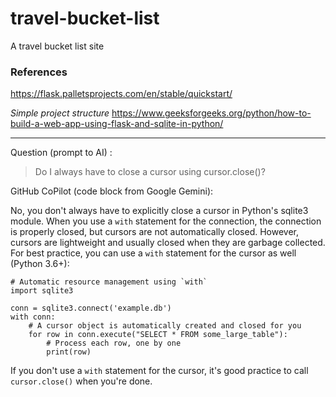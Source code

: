 # travel-bucket-list

A travel bucket list site

### References

https://flask.palletsprojects.com/en/stable/quickstart/

_Simple project structure_
https://www.geeksforgeeks.org/python/how-to-build-a-web-app-using-flask-and-sqlite-in-python/

---

Question (prompt to AI) :

> Do I always have to close a cursor using cursor.close()?

GitHub CoPilot (code block from Google Gemini):

No, you don't always have to explicitly close a cursor in Python's sqlite3 module. When you use a `with` statement for the connection, the connection is properly closed, but cursors are not automatically closed. However, cursors are lightweight and usually closed when they are garbage collected. For best practice, you can use a `with` statement for the cursor as well (Python 3.6+):

```shell
# Automatic resource management using `with`
import sqlite3

conn = sqlite3.connect('example.db')
with conn:
    # A cursor object is automatically created and closed for you
    for row in conn.execute("SELECT * FROM some_large_table"):
        # Process each row, one by one
        print(row)

```

If you don't use a `with` statement for the cursor, it's good practice to call `cursor.close()` when you're done.
